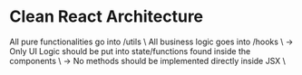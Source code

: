 # Clean React Architecture

All pure functionalities go into /utils \\
All business logic goes into /hooks \\
-> Only UI Logic should be put into state/functions found inside the components \\
-> No methods should be implemented directly inside JSX \\
